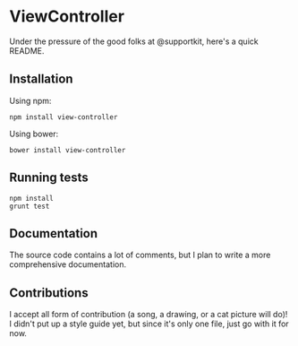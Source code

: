# ViewController

Under the pressure of the good folks at @supportkit, here's a quick README.

## Installation

Using npm: 
```
npm install view-controller
```

Using bower:
```
bower install view-controller
```


## Running tests
```
npm install
grunt test
```

## Documentation
The source code contains a lot of comments, but I plan to write a more comprehensive documentation.

## Contributions
I accept all form of contribution (a song, a drawing, or a cat picture will do)! I didn't put up a style guide yet, but since it's only one file, just go with it for now.
